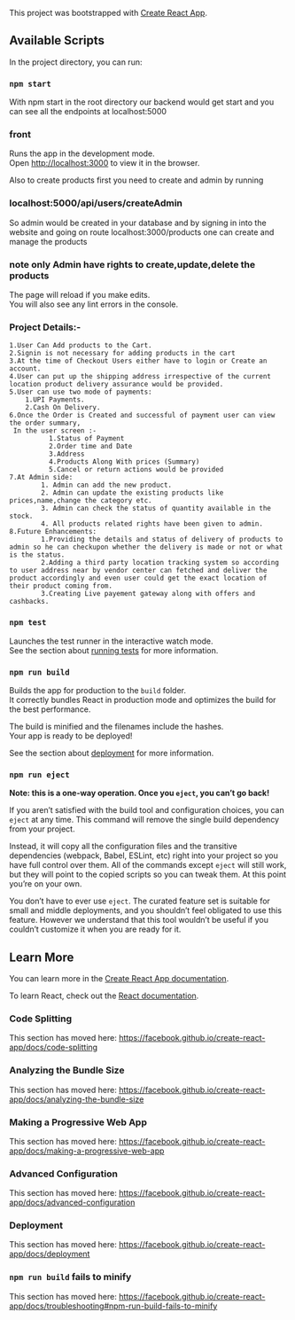 This project was bootstrapped with [Create React App](https://github.com/facebook/create-react-app).

## Available Scripts

In the project directory, you can run:

### `npm start`

With npm start in the root directory our backend would get start and you can see all the endpoints at localhost:5000
### front
Runs the app in the development mode.<br />
Open [http://localhost:3000](http://localhost:3000) to view it in the browser.

Also to create products first you need to create and admin by running 
 ###   localhost:5000/api/users/createAdmin

So admin would be created in your database and by signing in into the website and going on route 
localhost:3000/products one can create and manage the products 

 ### note only Admin have rights to create,update,delete the products 

The page will reload if you make edits.<br />
You will also see any lint errors in the console.

### Project Details:- 

    1.User Can Add products to the Cart.
    2.Signin is not necessary for adding products in the cart
    3.At the time of Checkout Users either have to login or Create an account.
    4.User can put up the shipping address irrespective of the current location product delivery assurance would be provided.
    5.User can use two mode of payments:
        1.UPI Payments. 
        2.Cash On Delivery.
    6.Once the Order is Created and successful of payment user can view the order summary,
     In the user screen :-
              1.Status of Payment
              2.Order time and Date
              3.Address
              4.Products Along With prices (Summary)
              5.Cancel or return actions would be provided
    7.At Admin side:
            1. Admin can add the new product.
            2. Admin can update the existing products like prices,name,change the category etc.
            3. Admin can check the status of quantity available in the stock.
            4. All products related rights have been given to admin.
    8.Future Enhancements:
            1.Providing the details and status of delivery of products to admin so he can checkupon whether the delivery is made or not or what is the status.
            2.Adding a third party location tracking system so according to user address near by vendor center can fetched and deliver the product accordingly and even user could get the exact location of their product coming from.
            3.Creating Live payement gateway along with offers and cashbacks.    

### `npm test`

Launches the test runner in the interactive watch mode.<br />
See the section about [running tests](https://facebook.github.io/create-react-app/docs/running-tests) for more information.

### `npm run build`

Builds the app for production to the `build` folder.<br />
It correctly bundles React in production mode and optimizes the build for the best performance.

The build is minified and the filenames include the hashes.<br />
Your app is ready to be deployed!

See the section about [deployment](https://facebook.github.io/create-react-app/docs/deployment) for more information.

### `npm run eject`

**Note: this is a one-way operation. Once you `eject`, you can’t go back!**

If you aren’t satisfied with the build tool and configuration choices, you can `eject` at any time. This command will remove the single build dependency from your project.

Instead, it will copy all the configuration files and the transitive dependencies (webpack, Babel, ESLint, etc) right into your project so you have full control over them. All of the commands except `eject` will still work, but they will point to the copied scripts so you can tweak them. At this point you’re on your own.

You don’t have to ever use `eject`. The curated feature set is suitable for small and middle deployments, and you shouldn’t feel obligated to use this feature. However we understand that this tool wouldn’t be useful if you couldn’t customize it when you are ready for it.

## Learn More

You can learn more in the [Create React App documentation](https://facebook.github.io/create-react-app/docs/getting-started).

To learn React, check out the [React documentation](https://reactjs.org/).

### Code Splitting

This section has moved here: https://facebook.github.io/create-react-app/docs/code-splitting

### Analyzing the Bundle Size

This section has moved here: https://facebook.github.io/create-react-app/docs/analyzing-the-bundle-size

### Making a Progressive Web App

This section has moved here: https://facebook.github.io/create-react-app/docs/making-a-progressive-web-app

### Advanced Configuration

This section has moved here: https://facebook.github.io/create-react-app/docs/advanced-configuration

### Deployment

This section has moved here: https://facebook.github.io/create-react-app/docs/deployment

### `npm run build` fails to minify

This section has moved here: https://facebook.github.io/create-react-app/docs/troubleshooting#npm-run-build-fails-to-minify
